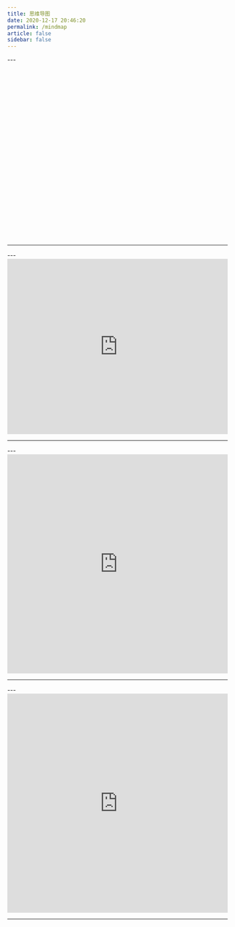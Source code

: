 ```yaml
---
title: 思维导图
date: 2020-12-17 20:46:20
permalink: /mindmap
article: false
sidebar: false
---
```




<Badge text="Linux" type="warning"/>
---

<iframe :src="$withBase('/markmap/01.html')" width="100%" height="400" frameborder="0" scrolling="No" leftmargin="0" topmargin="0"></iframe>

---



<Badge text="Python" type="warning"/>
---

<iframe src="https://www.processon.com/view/link/601274361e085364277c00fe" width="100%" height="400" frameborder="0" scrolling="No" leftmargin="0" topmargin="0"></iframe>

---



<Badge text="K8s" type="warning"/>
---

<iframe src="https://www.processon.com/view/link/5fdf130a63768907e4a9dc68" width="100%" height="500" frameborder="0" scrolling="No" leftmargin="0" topmargin="0"></iframe>

---


<Badge text="Spark" type="warning"/>
---

<iframe src="https://www.processon.com/view/link/6012706763768945baa9c7d1" width="100%" height="500" frameborder="0" scrolling="No" leftmargin="0" topmargin="0"></iframe>

---


<!-- <Badge text="Ubuntu命令" type="warning"/>
::: details
这是一个详情块
```js
console.log('这是一个详情块')
```
::: -->

<!-- <Badge text="Python" type="warning"/>
::: details
这是一个详情块
```js
console.log('这是一个详情块')
```
::: -->